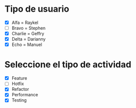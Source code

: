 # Tipo de usuario
- [x] Alfa = Raykel
- [ ] Bravo = Stephen 
- [x] Charlie = Geffry
- [x] Delta = Darianny
- [x] Echo = Manuel

# Seleccione el tipo de actividad
- [x] Feature
- [ ] Hotfix
- [x] Refactor
- [x] Performance
- [x] Testing

